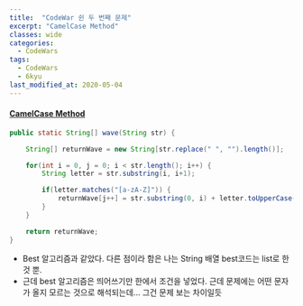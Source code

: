 ```yaml
---
title:  "CodeWar 쉰 두 번째 문제"
excerpt: "CamelCase Method"
classes: wide
categories:
  - CodeWars
tags:
  - CodeWars
  - 6kyu
last_modified_at: 2020-05-04
---
```


#### [CamelCase Method](https://www.codewars.com/kata/587731fda577b3d1b0001196)

```java
public static String[] wave(String str) {

    String[] returnWave = new String[str.replace(" ", "").length()];

    for(int i = 0, j = 0; i < str.length(); i++) {
        String letter = str.substring(i, i+1);

        if(letter.matches("[a-zA-Z]")) {
            returnWave[j++] = str.substring(0, i) + letter.toUpperCase() + str.substring(i+1);
        }
    }	

    return returnWave;
}
```

* Best 알고리즘과 같았다. 다른 점이라 함은 나는 String 배열 best코드는 list로 한 것 뿐.
* 근데 best 알고리즘은 띄어쓰기만 한에서 조건을 넣었다. 근데 문제에는 어떤 문자가 올지 모르는 것으로 해석되는데... 그건 문제 보는 차이일듯

